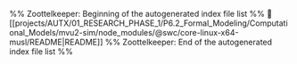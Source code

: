 %% Zoottelkeeper: Beginning of the autogenerated index file list  %%
📄 [[projects/AUTX/01_RESEARCH_PHASE_1/P6.2_Formal_Modeling/Computational_Models/mvu2-sim/node_modules/@swc/core-linux-x64-musl/README|README]]
%% Zoottelkeeper: End of the autogenerated index file list  %%
